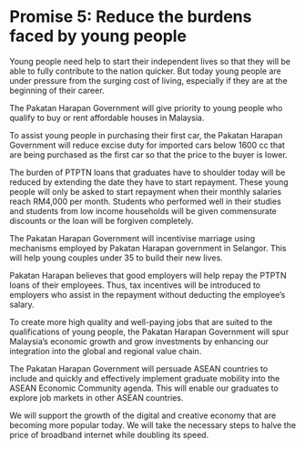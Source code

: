# Promise 5: Reduce the burdens faced by young people

Young people need help to start their independent lives so that they will be able to fully contribute to the nation quicker. But today young people are under pressure from the surging cost of living, especially if they are at the beginning of their career.

The Pakatan Harapan Government will give priority to young people who qualify to buy or rent affordable houses in Malaysia.

To assist young people in purchasing their first car, the Pakatan Harapan Government will reduce excise duty for imported cars below 1600 cc that are being purchased as the first car so that the price to the buyer is lower.

The burden of PTPTN loans that graduates have to shoulder today will be reduced by extending the date they have to start repayment. These young people will only be asked to start repayment when their monthly salaries reach RM4,000 per month. Students who performed well in their studies and students from low income households will be given commensurate discounts or the loan will be forgiven completely.

The Pakatan Harapan Government will incentivise marriage using mechanisms employed by Pakatan Harapan government in Selangor. This will help young couples under 35 to build their new lives.

Pakatan Harapan believes that good employers will help repay the PTPTN loans of their employees. Thus, tax incentives will be introduced to employers who assist in the repayment without deducting the employee’s salary.

To create more high quality and well-paying jobs that are suited to the qualifications of young people, the Pakatan Harapan Government will spur Malaysia’s economic growth and grow investments by enhancing our integration into the global and regional value chain.

The Pakatan Harapan Government will persuade ASEAN countries to include and quickly and effectively implement graduate mobility into the ASEAN Economic Community agenda. This will enable our graduates to explore job markets in other ASEAN countries.

We will support the growth of the digital and creative economy that are becoming more popular today. We will take the necessary steps to halve the price of broadband internet while doubling its speed.
